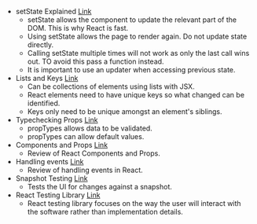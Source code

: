 * setState Explained [Link](https://css-tricks.com/understanding-react-setstate/)
  * setState allows the component to update the relevant part of the DOM. This is why React is fast.
  * Using setState allows the page to render again. Do not update state directly.
  * Calling setState multiple times will not work as only the last call wins out. TO avoid this pass a function instead.
  * It is important to use an updater when accessing previous state.
* Lists and Keys [Link](https://reactjs.org/docs/lists-and-keys.html)
  * Can be collections of elements using lists with JSX.
  * React elements need to have unique keys so what changed can be identified.
  * Keys only need to be unique amongst an element's siblings.
* Typechecking Props [Link](https://reactjs.org/docs/typechecking-with-proptypes.html)
  * propTypes allows data to be validated.
  * propTypes can allow default values. 
* Components and Props [Link](https://reactjs.org/docs/components-and-props.html)
  * Review of React Components and Props.
* Handling events [Link](https://reactjs.org/docs/handling-events.html)
  * Review of handling events in React.
* Snapshot Testing [Link](https://jestjs.io/docs/en/snapshot-testing)
  * Tests the UI for changes against a snapshot.
* React Testing Library [Link](https://kentcdodds.com/blog/introducing-the-react-testing-library)
  * React testing library focuses on the way the user will interact with the software rather than implementation details.
